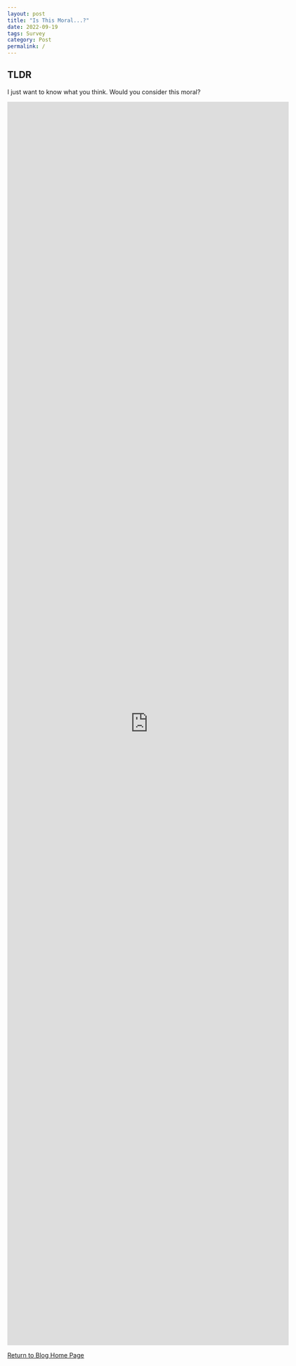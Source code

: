```yaml
---
layout: post  
title: "Is This Moral...?"
date: 2022-09-19
tags: Survey
category: Post
permalink: /
---
```


## TLDR

  I just want to know what you think. Would you consider this moral?
  
<iframe src="https://docs.google.com/forms/d/e/1FAIpQLSdvvXsM2pLRihcTD7FKPzfD2QRycqm0TZE9ZOKqpjHWG2qong/viewform?embedded=true" width="640" height="2830" frameborder="0" marginheight="0" marginwidth="0">Loading…</iframe>
  
[Return to Blog Home Page](https://bregreen.github.io/blog.html#)
